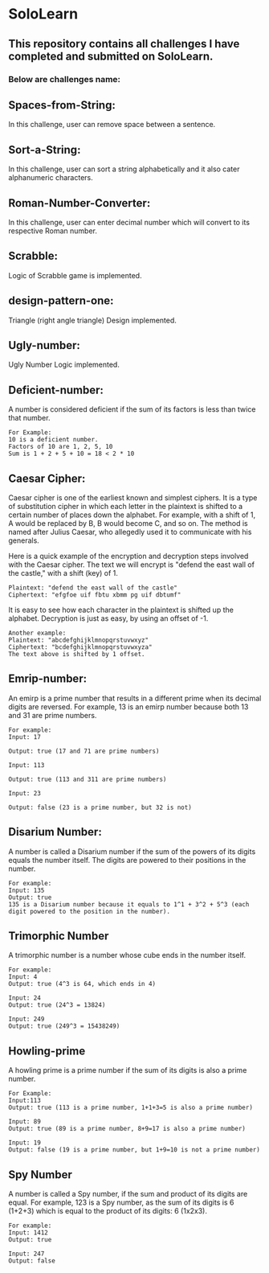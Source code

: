 # SoloLearn

## This repository contains all challenges I have completed and submitted on SoloLearn.

### Below are challenges name:

## Spaces-from-String:
In this challenge, user can remove space between a sentence.

## Sort-a-String:
In this challenge, user can sort a string alphabetically and it also cater alphanumeric characters.

## Roman-Number-Converter:
In this challenge, user can enter decimal number which will convert to its respective Roman number.

## Scrabble:
Logic of Scrabble game is implemented.

## design-pattern-one:
Triangle (right angle triangle) Design implemented.

## Ugly-number:
Ugly Number Logic implemented.

## Deficient-number:
A number is considered deficient if the sum of its factors is less than twice that number.

```
For Example:
10 is a deficient number.
Factors of 10 are 1, 2, 5, 10
Sum is 1 + 2 + 5 + 10 = 18 < 2 * 10
```

## Caesar Cipher:
Caesar cipher is one of the earliest known and simplest ciphers. It is a type of substitution cipher in which each letter in the plaintext is shifted to a certain number of places down the alphabet. For example, with a shift of 1, A would be replaced by B, B would become C, and so on. The method is named after Julius Caesar, who allegedly used it to communicate with his generals.

Here is a quick example of the encryption and decryption steps involved with the Caesar cipher. The text we will encrypt is "defend the east wall of the castle," with a shift (key) of 1.

```
Plaintext: "defend the east wall of the castle"
Ciphertext: "efgfoe uif fbtu xbmm pg uif dbtumf"
```

It is easy to see how each character in the plaintext is shifted up the alphabet. Decryption is just as easy, by using an offset of -1.

```
Another example:
Plaintext: "abcdefghijklmnopqrstuvwxyz"
Ciphertext: "bcdefghijklmnopqrstuvwxyza"
The text above is shifted by 1 offset.
```

## Emrip-number:
An emirp is a prime number that results in a different prime when its decimal digits are reversed. For example, 13 is an emirp number because both 13 and 31 are prime numbers.

```
For example:
Input: 17

Output: true (17 and 71 are prime numbers)

Input: 113

Output: true (113 and 311 are prime numbers)

Input: 23

Output: false (23 is a prime number, but 32 is not)
```
## Disarium Number:

A number is called a Disarium number if the sum of the powers of its digits equals the number itself. The digits are powered to their positions in the number.

```
For example:
Input: 135
Output: true
135 is a Disarium number because it equals to 1^1 + 3^2 + 5^3 (each digit powered to the position in the number).
```

## Trimorphic Number
A trimorphic number is a number whose cube ends in the number itself. 

```
For example:
Input: 4
Output: true (4^3 is 64, which ends in 4)

Input: 24
Output: true (24^3 = 13824)

Input: 249
Output: true (249^3 = 15438249)
```

## Howling-prime
A howling prime is a prime number if the sum of its digits is also a prime number.

```
For Example:
Input:113
Output: true (113 is a prime number, 1+1+3=5 is also a prime number)

Input: 89
Output: true (89 is a prime number, 8+9=17 is also a prime number)

Input: 19 
Output: false (19 is a prime number, but 1+9=10 is not a prime number)
```

## Spy Number
A number is called a Spy number, if the sum and product of its digits are equal.
For example, 123 is a Spy number, as the sum of its digits is 6 (1+2+3) which is equal to the product of its digits: 6 (1x2x3).

```
For example:
Input: 1412
Output: true

Input: 247
Output: false
```
